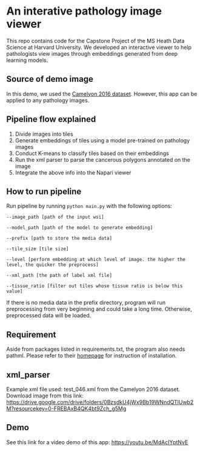 # An interative pathology image viewer
This repo contains code for the Capstone Project of the MS Heath Data Science at Harvard University. 
We developed an interactive viewer to help pathologists view images through embeddings generated from deep learning models. 

## Source of demo image
In this demo, we used the [Camelyon 2016 dataset](https://camelyon16.grand-challenge.org/). However, this app can be applied to any pathology images. 

## Pipeline flow explained
1. Divide images into tiles
2. Generate embeddings of tiles using a model pre-trained on pathology images
3. Conduct K-means to classify tiles based on their embeddings
4. Run the xml parser to parse the cancerous polygons annotated on the image
5. Integrate the above info into the Napari viewer

## How to run pipeline
Run pipeline by running `python main.py` with the following options:
````
--image_path [path of the input wsi]

--model_path [path of the model to generate embedding] 

--prefix [path to store the media data] 

--tile_size [tile size]

--level [perform embedding at which level of image. the higher the level, the quicker the preprocess]

--xml_path [the path of label xml file]

--tissue_ratio [filter out tiles whose tissue ratio is below this value]
````
If there is no media data in the prefix directory, program will run preprocessing from very beginning and could take a long time. Otherwise, preprocessed data will be loaded.

## Requirement
Aside from packages listed in requirements.txt, the program also needs pathml. 
Please refer to their [homepage](https://github.com/Dana-Farber-AIOS/pathml) for instruction of installation. 

## xml_parser
Example xml file used: test_046.xml from the Camelyon 2016 dataset. Download image from this link: https://drive.google.com/drive/folders/0BzsdkU4jWx9Bb19WNndQTlUwb2M?resourcekey=0-FREBAxB4QK4bt9Zch_g5Mg

## Demo

See this link for a video demo of this app: https://youtu.be/MdAcIYptNvE
